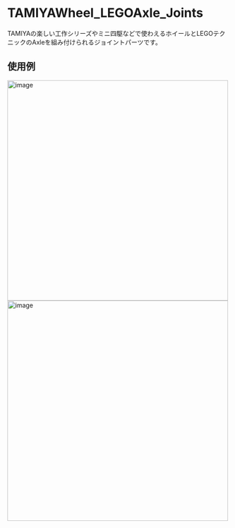 # TAMIYAWheel_LEGOAxle_Joints
TAMIYAの楽しい工作シリーズやミニ四駆などで使わえるホイールとLEGOテクニックのAxleを組み付けられるジョイントパーツです。

## 使用例

<div>
  <img width="500" alt="image" src="https://github.com/henjin0/TAMIYAWheel_LEGOAxle_Joints/assets/6815823/46a789c9-f325-4bf0-9186-351b1fc3f81a">
</div>

<div>
  <img width="500" alt="image" src="https://github.com/henjin0/TAMIYAWheel_LEGOAxle_Joints/assets/6815823/bee27f42-652f-4386-b455-983d76cba6e2">
</div>



